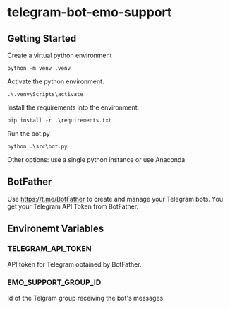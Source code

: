 # telegram-bot-emo-support

## Getting Started 

Create a virtual python environment
```console
python -m venv .venv
```
Activate the python environment. 
```console
.\.venv\Scripts\activate
```
Install the requirements into the environment.
```console
pip install -r .\requirements.txt
```
Run the bot.py
```console
python .\src\bot.py
```

Other options: use a single python instance or use Anaconda

## BotFather
Use https://t.me/BotFather to create and manage your Telegram bots.
You get your Telegram API Token from BotFather.

## Environemt Variables
### TELEGRAM_API_TOKEN
API token for Telegram obtained by BotFather.
### EMO_SUPPORT_GROUP_ID
Id of the Telgram group receiving the bot's messages.